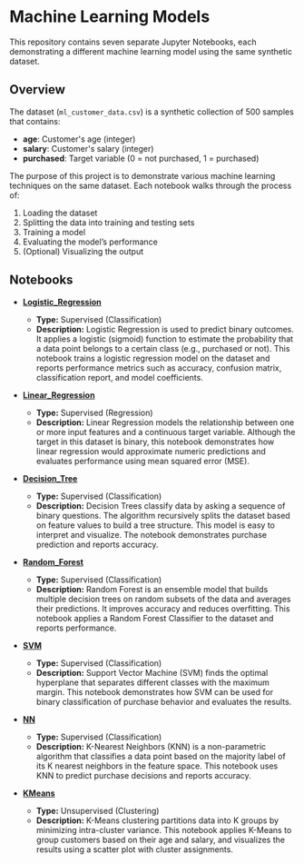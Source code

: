 # Machine Learning Models 

This repository contains seven separate Jupyter Notebooks, each demonstrating a different machine learning model using the same synthetic dataset.

## Overview

The dataset (`ml_customer_data.csv`) is a synthetic collection of 500 samples that contains:
- **age**: Customer's age (integer)
- **salary**: Customer's salary (integer)
- **purchased**: Target variable (0 = not purchased, 1 = purchased)

The purpose of this project is to demonstrate various machine learning techniques on the same dataset. Each notebook walks through the process of:
1. Loading the dataset
2. Splitting the data into training and testing sets
3. Training a model
4. Evaluating the model’s performance
5. (Optional) Visualizing the output

## Notebooks

- **[Logistic_Regression](./1_Logistic_Regression.ipynb)**  
  - **Type:** Supervised (Classification)  
  - **Description:** Logistic Regression is used to predict binary outcomes. It applies a logistic (sigmoid) function to estimate the probability that a data point belongs to a certain class (e.g., purchased or not). This notebook trains a logistic regression model on the dataset and reports performance metrics such as accuracy, confusion matrix, classification report, and model coefficients.

- **[Linear_Regression](./2_Linear_Regression.ipynb)**  
  - **Type:** Supervised (Regression)  
  - **Description:** Linear Regression models the relationship between one or more input features and a continuous target variable. Although the target in this dataset is binary, this notebook demonstrates how linear regression would approximate numeric predictions and evaluates performance using mean squared error (MSE).

- **[Decision_Tree](./3_Decision_Tree.ipynb)**  
  - **Type:** Supervised (Classification)  
  - **Description:** Decision Trees classify data by asking a sequence of binary questions. The algorithm recursively splits the dataset based on feature values to build a tree structure. This model is easy to interpret and visualize. The notebook demonstrates purchase prediction and reports accuracy.

- **[Random_Forest](./4_Random_Forest.ipynb)**  
  - **Type:** Supervised (Classification)  
  - **Description:** Random Forest is an ensemble model that builds multiple decision trees on random subsets of the data and averages their predictions. It improves accuracy and reduces overfitting. This notebook applies a Random Forest Classifier to the dataset and reports performance.

- **[SVM](./5_SVM.ipynb)**  
  - **Type:** Supervised (Classification)  
  - **Description:** Support Vector Machine (SVM) finds the optimal hyperplane that separates different classes with the maximum margin. This notebook demonstrates how SVM can be used for binary classification of purchase behavior and evaluates the results.

- **[NN](./6_KNN.ipynb)**  
  - **Type:** Supervised (Classification)  
  - **Description:** K-Nearest Neighbors (KNN) is a non-parametric algorithm that classifies a data point based on the majority label of its K nearest neighbors in the feature space. This notebook uses KNN to predict purchase decisions and reports accuracy.

- **[KMeans](./7_KMeans.ipynb)**  
  - **Type:** Unsupervised (Clustering)  
  - **Description:** K-Means clustering partitions data into K groups by minimizing intra-cluster variance. This notebook applies K-Means to group customers based on their age and salary, and visualizes the results using a scatter plot with cluster assignments.
